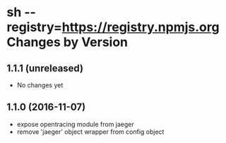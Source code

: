 sh --registry=https://registry.npmjs.org
Changes by Version
==================

1.1.1 (unreleased)
-------------------

- No changes yet


1.1.0 (2016-11-07)
-------------------

- expose opentracing module from jaeger
- remove 'jaeger' object wrapper from config object
